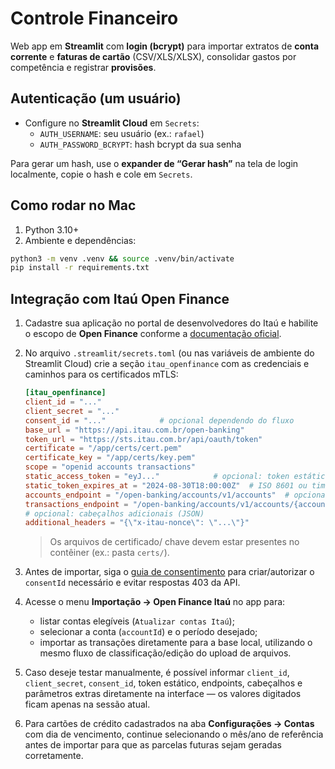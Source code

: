 # Controle Financeiro

Web app em **Streamlit** com **login (bcrypt)** para importar extratos de **conta corrente** e **faturas de cartão** (CSV/XLS/XLSX), consolidar gastos por competência e registrar **provisões**.

## Autenticação (um usuário)

- Configure no **Streamlit Cloud** em `Secrets`:
  - `AUTH_USERNAME`: seu usuário (ex.: `rafael`)
  - `AUTH_PASSWORD_BCRYPT`: hash bcrypt da sua senha

Para gerar um hash, use o **expander de “Gerar hash”** na tela de login localmente, copie o hash e cole em `Secrets`.

## Como rodar no Mac

1. Python 3.10+
2. Ambiente e dependências:
```bash
python3 -m venv .venv && source .venv/bin/activate
pip install -r requirements.txt
```

## Integração com Itaú Open Finance

1. Cadastre sua aplicação no portal de desenvolvedores do Itaú e habilite o escopo de **Open Finance** conforme a [documentação oficial](https://devportal.itau.com.br/nossas-apis/openfinance).
2. No arquivo `.streamlit/secrets.toml` (ou nas variáveis de ambiente do Streamlit Cloud) crie a seção `itau_openfinance` com as credenciais e caminhos para os certificados mTLS:

   ```toml
   [itau_openfinance]
   client_id = "..."
   client_secret = "..."
   consent_id = "..."            # opcional dependendo do fluxo
   base_url = "https://api.itau.com.br/open-banking"
   token_url = "https://sts.itau.com.br/api/oauth/token"
   certificate = "/app/certs/cert.pem"
   certificate_key = "/app/certs/key.pem"
   scope = "openid accounts transactions"
   static_access_token = "eyJ..."            # opcional: token estático já obtido
   static_token_expires_at = "2024-08-30T18:00:00Z"  # ISO 8601 ou timestamp Unix
   accounts_endpoint = "/open-banking/accounts/v1/accounts"  # opcional
   transactions_endpoint = "/open-banking/accounts/v1/accounts/{account_id}/transactions"
   # opcional: cabeçalhos adicionais (JSON)
   additional_headers = "{\"x-itau-nonce\": \"...\"}"
   ```

   > Os arquivos de certificado/ chave devem estar presentes no contêiner (ex.: pasta `certs/`).

3. Antes de importar, siga o [guia de consentimento](docs/itau_open_finance_consent.md) para criar/autorizar o `consentId` necessário e evitar respostas 403 da API.
4. Acesse o menu **Importação → Open Finance Itaú** no app para:
   - listar contas elegíveis (`Atualizar contas Itaú`);
   - selecionar a conta (`accountId`) e o período desejado;
   - importar as transações diretamente para a base local, utilizando o mesmo fluxo de classificação/edição do upload de arquivos.

5. Caso deseje testar manualmente, é possível informar `client_id`, `client_secret`, `consent_id`, token estático, endpoints, cabeçalhos e parâmetros extras diretamente na interface — os valores digitados ficam apenas na sessão atual.

6. Para cartões de crédito cadastrados na aba **Configurações → Contas** com dia de vencimento, continue selecionando o mês/ano de referência antes de importar para que as parcelas futuras sejam geradas corretamente.

